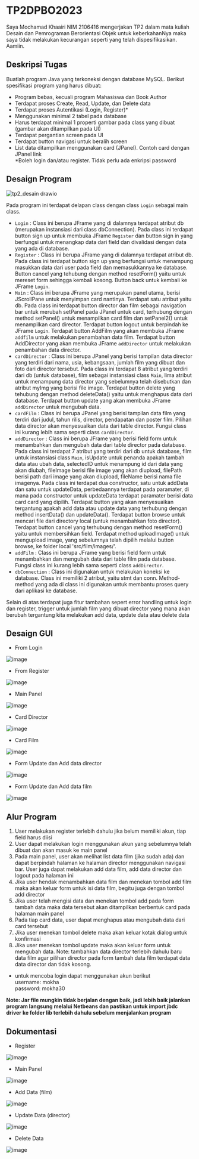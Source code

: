 # TP2DPBO2023
Saya Mochamad Khaairi NIM 2106416 mengerjakan TP2 dalam mata kuliah Desain dan Pemrograman Berorientasi Objek untuk keberkahanNya maka saya tidak melakukan kecurangan seperti yang telah dispesifikasikan. Aamiin.

## Deskripsi Tugas
Buatlah program Java yang terkoneksi dengan database MySQL. Berikut spesifikasi program yang harus dibuat:
* Program bebas, kecuali program Mahasiswa dan Book Author
* Terdapat proses Create, Read, Update, dan Delete data
* Terdapat proses Autentikasi (Login, Register)*
* Menggunakan minimal 2 tabel pada database
* Harus terdapat minimal 1 properti gambar pada class yang dibuat (gambar akan ditampilkan pada UI)
* Terdapat pergantian screen pada UI
* Terdapat button navigasi untuk beralih screen
* List data ditampilkan menggunakan card (JPanel). Contoh card dengan JPanel link\
*Boleh login dan/atau register. Tidak perlu ada enkripsi password

## Desaign Program
![tp2_desain drawio](https://user-images.githubusercontent.com/100757455/231213479-6b6a5c9e-d0ed-4d55-95be-b277a7633cd0.png)

Pada program ini terdapat delapan class dengan class `Login` sebagai main class.
* `Login` : Class ini berupa JFrame yang di dalamnya terdapat atribut db (merupakan instansiasi dari class dbConnection). Pada class ini terdapat button sign up untuk membuka JFrame `Register` dan button sign in yang berfungsi untuk menangkap data dari field dan divalidasi dengan data yang ada di database.
* `Register` : Class ini berupa JFrame yang di dalamnya terdapat atribut db. Pada class ini terdapat button sign up yang berfungsi untuk menampung masukkan data dari user pada field dan memasukkannya ke database. Button cancel yang tehubung dengan method resetForm() yaitu untuk mereset form sehingga kembali kosong. Button back untuk kembali ke JFrame `Login`.
* `Main` : Class ini berupa JFrame yang merupakan panel utama, berisi JScrollPane untuk menyimpan card nantinya. Terdapat satu atribut yaitu db. Pada class ini terdapat button director dan film sebagai navigation bar untuk merubah setPanel pada JPanel untuk card, terhubung dengan method setPanel() untuk menampilkan card film dan setPanel2() untuk menampilkan card director. Terdapat button logout untuk berpindah ke JFrame `Login`. Terdapat button AddFilm yang akan membuka JFrame `addfilm` untuk melakukan penambahan data film. Terdapat button AddDirector yang akan membuka JFrame `addDirector` untuk melakukan penambahan data director.
* `cardDirector` : Class ini berupa JPanel yang berisi tampilan data director yang terdiri dari nama, usia, kebangsaan, jumlah film yang dibuat dan foto dari director tersebut. Pada class ini terdapat 8 atribut yang terdiri dari db (untuk database), film sebagai instansiasi class `Main`, lima atribut untuk menampung data director yang sebelumnya telah disebutkan dan atribut myImg yang berisi file image. Terdapat button delete yang tehubung dengan method deleteData() yaitu untuk menghapus data dari database. Terdapat button update yang akan membuka JFrame `addDirector` untuk mengubah data.
* `cardFilm` : Class ini berupa JPanel yang berisi tampilan data film yang terdiri dari judul, tahun rilis, director, pendapatan dan poster film. Pilihan data director akan menyesuaikan data dari table director. Fungsi class ini kurang lebih sama seperti class `cardDirector`.
* `addDirector` : Class ini berupa JFrame yang berisi field form untuk menambahkan dan mengubah data dari table director pada database. Pada class ini terdapat 7 atribut yang terdiri dari db untuk database, film untuk instansiasi class `Main`, isUpdate untuk penanda apakah tambah data atau ubah data, selectedID untuk menampung id dari data yang akan diubah, fileImage berisi file image yang akan diupload, filePath berisi path dari image yang akan diupload, fileName berisi nama file imagenya. Pada class ini terdapat dua constructor, satu untuk addData dan satu untuk updateData, perbedaannya terdapat pada paramater, di mana pada constructor untuk updateData terdapat paramater berisi data card card yang dipilih. Terdapat button yang akan menyesuaikan tergantung apakah add data atau update data yang terhubung dengan method insertData() dan updateData(). Terdapat button browse untuk mencari file dari directory local (untuk menambahkan foto director). Terdapat button cancel yang terhubung dengan method resetForm() yaitu untuk membersihkan field. Terdapat method uploadImage() untuk mengupload image, yang sebelumnya telah dipilih melalui button browse, ke folder local 'src/film/images/'.
* `addFilm` : Class ini berupa JFrame yang berisi field form untuk menambahkan dan mengubah data dari table film pada database. Fungsi class ini kurang lebih sama seperti class `addDirector`.
* `dbConnection` : Class ini digunakan untuk melakukan koneksi ke database. Class ini memiliki 2 atribut, yaitu stmt dan conn. Method-method yang ada di class ini digunakan untuk membantu proses query dari aplikasi ke database.

Selain di atas terdapat juga fitur tambahan sepert error handling untuk login dan register, trigger untuk jumlah film yang dibuat director yang mana akan berubah tergantung kita melakukan add data, update data atau delete data

## Desaign GUI
* From Login

![image](https://user-images.githubusercontent.com/100757455/230715933-2c8f0a90-e7ec-460a-b9ee-679574e5af39.png)
* From Register

![image](https://user-images.githubusercontent.com/100757455/230715950-5eab1e82-7941-4342-b2ae-11e0bb1089f5.png)
* Main Panel

![image](https://user-images.githubusercontent.com/100757455/230715974-851e01d3-5caf-4491-980b-603c23969204.png)
* Card Director

![image](https://user-images.githubusercontent.com/100757455/230716004-1dc56bb3-5233-4a44-b481-d76618b85b2e.png)
* Card Film

![image](https://user-images.githubusercontent.com/100757455/230716060-6ec4fd64-bfd4-4dd2-b73c-e772d425051a.png)
* Form Update dan Add data director

![image](https://user-images.githubusercontent.com/100757455/230716104-8b504728-24d9-4ccb-b881-20654bdcd5b4.png)
* Form Update dan Add data film

![image](https://user-images.githubusercontent.com/100757455/230716123-9d7bf30b-d867-4c5f-b715-bcc71b765696.png)

## Alur Program
1. User melakukan register terlebih dahulu jika belum memiliki akun, tiap field harus diisi
2. User dapat melakukan login menggunakan akun yang sebelumnya telah dibuat dan akan masuk ke main panel
3. Pada main panel, user akan melihat list data film (jika sudah ada) dan dapat berpindah halaman ke halaman director menggunakan navigasi bar. User juga dapat melakukan add data film, add data director dan logout pada halaman ini
4. Jika user hendak menambahkan data film dan menekan tombol add film maka akan keluar form untuk isi data film, begitu juga dengan tombol add director
5. Jika user telah mengisi data dan menekan tombol add pada form tambah data maka data tersebut akan ditampilkan berbentuk card pada halaman main panel
6. Pada tiap card data, user dapat menghapus atau mengubah data dari card tersebut
7. Jika user menekan tombol delete maka akan keluar kotak dialog untuk konfirmasi
8. Jika user menekan tombol update maka akan keluar form untuk mengubah data.
Note: tambahkan data director terlebih dahulu baru data film agar pilihan director pada form tambah data film terdapat data data director dan tidak kosong.

* untuk mencoba login dapat menggunakan akun berikut\
username: mokha\
password: mokha30

**Note: Jar file mungkin tidak berjalan dengan baik, jadi lebih baik jalankan program langsung melalui Netbeans dan pastikan untuk import jbdc driver ke folder lib terlebih dahulu sebelum menjalankan program**

## Dokumentasi
* Register

![image](https://user-images.githubusercontent.com/100757455/230727263-e74abff7-7fe2-4412-ae39-a3b396540f28.png)
* Main Panel

![image](https://user-images.githubusercontent.com/100757455/230727310-cfc57756-f3d2-49ef-9bee-fe1da307bee6.png)
* Add Data (film)

![image](https://user-images.githubusercontent.com/100757455/230727451-35b1f7e3-f15b-42d1-a81a-a4ed44c0a584.png)
* Update Data (director)

![image](https://user-images.githubusercontent.com/100757455/230727497-7d292756-ced0-4ea2-9cd7-3891d13f8f34.png)
* Delete Data

![image](https://user-images.githubusercontent.com/100757455/230727536-bd44137a-3226-4d77-ae12-81e85df647b5.png)
